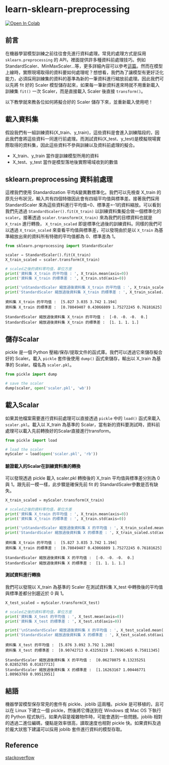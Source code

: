 # learn-sklearn-preprocessing
[![Open In Colab](https://colab.research.google.com/assets/colab-badge.svg)](https://colab.research.google.com/github/1010code/learn-sklearn-preprocessing/blob/main/data-processing.ipynb)

## 前言
在機器學習模型訓練之前往往會先進行資料處理。常見的處理方式是採用 `sklearn.preprocessing` 的 API，裡面提供許多種資料前處理技巧。例如 StandardScaler、MinMaxScaler...等，更多詳細內容可以參考[這篇](https://ithelp.ithome.com.tw/articles/10240494)。然而在模型上線時，實際現場取得的資料要如何處理呢？想想看，我們為了讓模型有更好泛化能力，必須採用訓練集的資料的基準為新的一筆資料進行縮放前處理。因此我們可以先將 fit 好的 Scaler 模型儲存起來，如果每一筆新資料進來時就不用重新載入訓練集 `fit()` 一次 Scaler，而是直接載入  Scaler 後直接 `transform()`。

以下教學就來教各位如何將擬合好的 Scaler 儲存下來，並重新載入使用吧！

## 載入資料集
假設我們有一組訓練資料(X_train、y_train)，這些資料是會進入訓練階段的，因此我們會將這些資料一同進行前處理。而測試資料(X_test、y_test)是模擬現場實際取得的資料集，因此這些資料不參與訓練以及資料前處理的擬合。

- X_train、y_train 當作是訓練模型所用的資料
- X_test、y_test 當作是模型落地後實際場域收到的數值

## sklearn.preprocessing 資料前處理
這裡我們使用 Standardization 平均&變異數標準化。我們可以先檢查 X_train 的原先分布狀況，輸入共有四個特徵因此會有四組平均值與標準差。接著我們採用 StandardScaler 來為這些資料進行平均值=0、標準差=-1的資料縮放。可以看到我們先透過 `StandardScaler().fit(X_train)` 以訓練資料集擬合做一個標準化的 `scaler`。接著透過 `scaler.transform(X_train)` 來為我們的目標資料也就是 `X_train` 進行轉換， `X_train_scaled` 即是標準化過後的訓練資料。同樣的我們可以透過 `X_train_scaled` 來查看平均值與標準差，可以發現由於是以 `X_train` 為基準縮放出來的資料所有特徵的平均值都為 0、標準差為 1。

```py
from sklearn.preprocessing import StandardScaler

scaler = StandardScaler().fit(X_train)
X_train_scaled = scaler.transform(X_train)

# scaled之後的資料零均值，單位方差  
print('資料集 X_train 的平均值 : ', X_train.mean(axis=0))
print('資料集 X_train 的標準差 : ', X_train.std(axis=0))

print('\nStandardScaler 縮放過後資料集 X_train 的平均值 : ', X_train_scaled.mean(axis=0))
print('StandardScaler 縮放過後資料集 X_train 的標準差 : ', X_train_scaled.std(axis=0))
```

```
資料集 X_train 的平均值 :  [5.827 3.035 3.742 1.194]
資料集 X_train 的標準差 :  [0.78049407 0.43066809 1.75272245 0.76181625]

StandardScaler 縮放過後資料集 X_train 的平均值 :  [-0. -0. -0.  0.]
StandardScaler 縮放過後資料集 X_train 的標準差 :  [1. 1. 1. 1.]
```

## 儲存Scalar
pickle 是一個 Python 壓縮/保存/提取文件的函式庫。我們可以透過它來儲存擬合好的 Scaler。載入 `pickle` 套件後使用 `dump()` 函式來儲存，輸出以 X_train 為基準的 Scalar。檔名為 `scaler.pkl`。

```py
from pickle import dump

# save the scaler
dump(scaler, open('scaler.pkl', 'wb'))
```

## 載入Scalar
如果其他檔案需要進行資料前處理可以直接透過 `pickle` 中的 `load()` 函式來載入 `scaler.pkl`。載入以 X_train 為基準的 Scalar，當有新的資料要測試時，資料前處理可以載入先前轉換好的Scalar直接進行transform。

```py
from pickle import load

# load the scaler
myScaler = load(open('scaler.pkl', 'rb'))
```

#### 驗證載入的Scalar在訓練資料集的轉換
可以發現透過 pickle 載入 scaler.pkl 轉換後的 X_train 平均值與標準差分別為 0 與 1。跟先前一模一樣，此步驟是確保先前 fit 的 StandardScaler參數是否有缺失。

```py
X_train_scaled = myScaler.transform(X_train)

# scaled之後的資料零均值，單位方差  
print('資料集 X_train 的平均值 : ', X_train.mean(axis=0))
print('資料集 X_train 的標準差 : ', X_train.std(axis=0))

print('\nStandardScaler 縮放過後資料集 X 的平均值 : ', X_train_scaled.mean(axis=0))
print('StandardScaler 縮放過後資料集 X 的標準差 : ', X_train_scaled.std(axis=0))
```

```
資料集 X_train 的平均值 :  [5.827 3.035 3.742 1.194]
資料集 X_train 的標準差 :  [0.78049407 0.43066809 1.75272245 0.76181625]

StandardScaler 縮放過後資料集 X 的平均值 :  [-0. -0. -0.  0.]
StandardScaler 縮放過後資料集 X 的標準差 :  [1. 1. 1. 1.]
```

#### 測試資料進行轉換
我們可以發現以 X_train 為基準的 Scaler 在測試資料集 X_test 中轉換後的平均值與標準差都分別趨近於 0 與 1。

```py
X_test_scaled = myScaler.transform(X_test)

# scaled之後的資料零均值，單位方差  
print('資料集 X_test 的平均值 : ', X_test.mean(axis=0))
print('資料集 X_test 的標準差 : ', X_test.std(axis=0))

print('\nStandardScaler 縮放過後資料集 X 的平均值 : ', X_test_scaled.mean(axis=0))
print('StandardScaler 縮放過後資料集 X 的標準差 : ', X_test_scaled.std(axis=0))
```

```
資料集 X_test 的平均值 :  [5.876 3.092 3.792 1.208]
資料集 X_test 的標準差 :  [0.90742713 0.43259219 1.76961465 0.75811345]

StandardScaler 縮放過後資料集 X 的平均值 :  [0.06278075 0.13235251 0.02852705 0.01837713]
StandardScaler 縮放過後資料集 X 的標準差 :  [1.16263167 1.00446771 1.00963769 0.99513951]
```

## 結語
機器學習模型保存常見的套件有 pickle、joblib 這兩種。pickle 是可移植的，且可以在 Linux 下建立一個 pickle，然後將它傳送到在 Windows 或 Mac OS 下執行的 Python 程式執行。如果內容是複雜物件時，可能會遇到一些問題。joblib 相對的透過二進位編碼，優點是效率很高，讀取速度也相對 pickle 快。如果資料及過於龐大狀態下建議可以採用 joblib 套件進行資料的模型存取。

## Reference
[stackoverflow](https://stackoverflow.com/questions/41993565/save-minmaxscaler-model-in-sklearn)